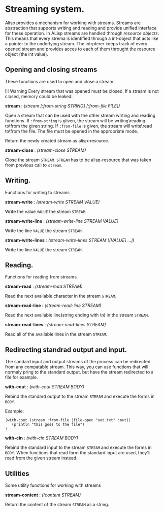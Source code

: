 # Streaming system.

Alisp provides a mechanism for working with streams. Streams are abstraction that supports writing and reading and provide unified interface for these operation. In ALisp streams are handled through *resource objects*. This means that every strema is identified through a int-object that acts like a pointer to the underlying stream. The intrpterer keeps track of every opened stream and provides acces to each of them throught the resource object (the int value).

## Opening and closing streams

These functions are used to open and close a stream.

!!! Warning
	Every stream that was opened must be closed. If a stream is not closed, memory could be leaked.

**stream** : *(stream [:from-string STRING] [:from-file FILE])*

Open a stream that can be used with the other stream writing and
reading functions. If `:from-string` is gliven, the stream will be
writing\reading to\from the given string. If `:from-file` is given,
the stream will write\read to\from the file. The file must be opened
in the appropriate mode.

Return the newly created stream as alisp-resource.


**stream-close** : *(stream-close STREAM)*

Close the stream `STREAM`. `STREAM` has to be alisp-resource that was
taken from previous call to `stream`.



## Writing.

Functions for writing to streams


**stream-write** : *(stream-write STREAM VALUE)*

Write the value `VALUE` the stream `STREAM`.


**stream-write-line** : *(stream-write-line STREAM VALUE)*

Write the line `VALUE` the stream `STREAM`.


**stream-write-lines** : *(stream-write-lines STREAM [[VALUE] ...])*

Write the line `VALUE` the stream `STREAM`.


## Reading.

Functions for reading from streams


**stream-read** : *(stream-read STREAM)*

Read the next available character in the stream `STREAM`.


**stream-read-line** : *(stream-read-line STREAM)*

Read the next available line(string ending with \n) in the stream `STREAM`.


**stream-read-lines** : *(stream-read-lines STREAM)*

Read all of the available lines in the stream `STREAM`.


## Redirecting standrad output and input.

The sandard input and output streams of the process can be redirected from any compatable stream. This way, you can use functions that will normaly pring to the standard output, but have the stream redirected to a file for example.


**with-cout** : *(with-cout STREAM BODY)*

Rebind the standard output to the stream `STREAM` and execute the
forms in `BODY`.

Example:
```elisp
(with-cout (stream :from-file (file-open "out.txt" :out))
   (println "this goes to the file")
)
```


**with-cin** : *(with-cin STREAM BODY)*

Rebind the standard input to the stream `STREAM` and execute the forms
in `BODY`. When functions that read form the standard input are used,
they'll read from the given stream instead.



## Utilities


Some utility functions for working with streams

**stream-content** : *((content STREAM)*

Return the content of the stream `STREAM` as a string.


